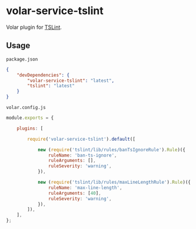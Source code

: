 # volar-service-tslint

Volar plugin for [TSLint](https://palantir.github.io/tslint/).

## Usage

`package.json`

```json
{
	"devDependencies": {
		"volar-service-tslint": "latest",
		"tslint": "latest"
	}
}
```

`volar.config.js`

```js
module.exports = {

	plugins: [

		require('volar-service-tslint').default([

			new (require('tslint/lib/rules/banTsIgnoreRule').Rule)({
				ruleName: 'ban-ts-ignore',
				ruleArguments: [],
				ruleSeverity: 'warning',
			}),

			new (require('tslint/lib/rules/maxLineLengthRule').Rule)({
				ruleName: 'max-line-length',
				ruleArguments: [40],
				ruleSeverity: 'warning',
			}),
		]),
	],
};
```
